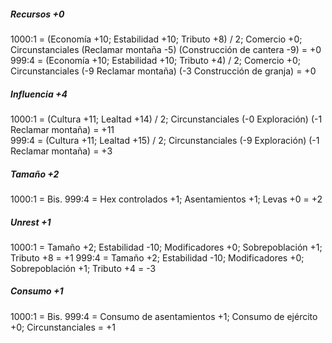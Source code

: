 ##### Recursos +0
1000:1 = (Economía +10; Estabilidad +10; Tributo +8) / 2; Comercio +0; Circunstanciales (Reclamar montaña -5) (Construcción de cantera -9) = +0  
999:4 = (Economía +10; Estabilidad +10; Tributo +4) / 2; Comercio +0; Circunstanciales (-9 Reclamar montaña) (-3 Construcción de granja) = +0

##### Influencia +4
1000:1 = (Cultura +11; Lealtad +14) / 2; Circunstanciales (-0 Exploración) (-1 Reclamar montaña) = +11  
999:4 = (Cultura +11; Lealtad +15) / 2; Circunstanciales (-9 Exploración) (-1 Reclamar montaña) = +3

##### Tamaño +2
1000:1 = Bis.
999:4 = Hex controlados +1; Asentamientos +1; Levas +0 = +2

##### Unrest +1
1000:1 = Tamaño +2; Estabilidad -10; Modificadores +0; Sobrepoblación +1; Tributo +8 = +1
999:4 = Tamaño +2; Estabilidad -10; Modificadores +0; Sobrepoblación +1; Tributo +4 = -3

##### Consumo +1
1000:1 = Bis.
999:4 = Consumo de asentamientos +1; Consumo de ejército +0; Circunstanciales = +1